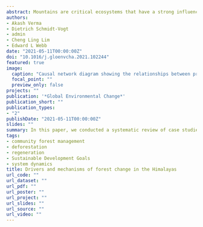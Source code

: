 ```yaml
---
abstract: Mountains are critical ecosystems that have a strong influence far beyond their topographic boundaries. More than 50 million people inhabit the Himalayas, and more than one billion people depend on the ecosystem services they provide. Anthropogenic activities have driven concurrent deforestation and regeneration in the Himalayas, and interventions to reduce forest loss and promote forest recovery require a synthetic understanding of the complex and interacting drivers of forest change. We conducted a systematic review of case studies from 1984 to 2020 (n=137) and combined a system dynamics approach with a causal network analysis to identify, map and articulate the relationships between the drivers, actors and mechanisms of forest change across the entirety of the Himalayan mountain range. In total, the analysis revealed five proximate drivers, 12 underlying drivers, two institutional factors and five ‘other’ factors connected by a total of 221 linkages. Forest change dynamics have been dominated by widespread smallholder agriculture, extensive non-timber forest product extraction, widespread commercial and non-commercial timber extraction, and high rates of agricultural abandonment. Underlying drivers include population growth, poor agricultural productivity, international support for development projects, and successful community forest management systems. Contradictory linkages emerge from a combination of contextual factors, which can have negative impacts on conservation goals. Global processes such as shifts in governance, transnational infrastructure-development programs, economic slowdowns, labor migrations and climate change threaten to destabilize established dynamics and change forest trajectories. The underlying and proximate drivers interact through multiple pathways that can be utilized to achieve conservation goals. Based on this analysis, we highlight five thematic focus areas to curtail forest loss and promote recovery--(1) decreasing the population pressure, (2) sustainable increase of agricultural productivity, (3) strengthening of forest management institutions, (4) leveraging tourism growth and sustainable infrastructure expansion, and (5) fuel transition and establishing firewood plantations on degraded land. The broader adoption of systems thinking, and specifically a system dynamics approach and causal network analysis, will greatly enhance the rigour of policy development, help design site-specific interventions at multiple spatial scales which can respond to local and global changes, and guide deeper inquiry to enhance our understanding of driver-forest dynamics.
authors:
- Akash Verma
- Dietrich Schmidt-Vogt
- admin
- Cheng Ling Lim
- Edward L Webb
date: "2021-05-11T00:00:00Z"
doi: "10.1016/j.gloenvcha.2021.102244"
featured: true
image:
  caption: "Causal network diagram showing the relationships between proximate and underlying drivers, institutional factors, and other factors of forest change in the Himalayas. The arrows indicate the direction of influence, from driver to effect and the boxed number indicates the frequency of occurrence of the relationship in the case studies. The colour of the arrows indicates whether the effect is directly associated (black) or inversely associated (red). Relationships occurring in four or more case studies are represented here. Thicker lines represent most prevalent relationships (10 or more case studies). Definitions of acronyms are given in Table 2. (For interpretation of the references to colour in this figure legend, the reader is referred to the web version of this article.)"
  focal_point: ""
  preview_only: false
projects: ""
publication: '*Global Environmental Change*'
publication_short: ""
publication_types:
- "2"
publishDate: "2021-05-11T00:00:00Z"
slides: ""
summary: In this paper, we conducted a systematic review of case studies and a causal network analysis to identify, map, and articulate the relationships between the drivers, actors, and mechanisms of forest change across Himalayas.
tags:
- community forest management
- deforestation
- regeneration
- Sustainable Development Goals
- system dynamics
title: Drivers and mechanisms of forest change in the Himalayas
url_code: ""
url_dataset: ""
url_pdf: ""
url_poster: ""
url_project: ""
url_slides: ""
url_source: ""
url_video: ""
---
```

<div data-badge-details="right" data-badge-type="medium-donut" data-doi="10.1016/j.gloenvcha.2021.102244" data-hide-no-mentions="true" class="altmetric-embed"></div>

<span class="__dimensions_badge_embed__" data-doi="10.1016/j.gloenvcha.2021.102244" data-legend="always"></span><script async src="https://badge.dimensions.ai/badge.js" charset="utf-8"></script>
